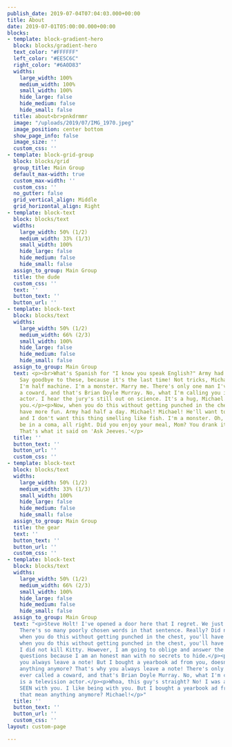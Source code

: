 ```yaml
---
publish_date: 2019-07-04T07:04:03.000+00:00
title: About
date: 2019-07-01T05:00:00.000+00:00
blocks:
- template: block-gradient-hero
  block: blocks/gradient-hero
  text_color: "#FFFFFF"
  left_color: "#EE5C6C"
  right_color: "#6A0D83"
  widths:
    large_width: 100%
    medium_width: 100%
    small_width: 100%
    hide_large: false
    hide_medium: false
    hide_small: false
  title: about<br>pnkdrmmr
  image: "/uploads/2019/07/IMG_1970.jpeg"
  image_position: center bottom
  show_page_info: false
  image_size: ''
  custom_css: ''
- template: block-grid-group
  block: blocks/grid
  group_title: Main Group
  default_max-width: true
  custom_max-width: ''
  custom_css: ''
  no_gutter: false
  grid_vertical_align: Middle
  grid_horizontal_align: Right
- template: block-text
  block: blocks/text
  widths:
    large_width: 50% (1/2)
    medium_width: 33% (1/3)
    small_width: 100%
    hide_large: false
    hide_medium: false
    hide_small: false
  assign_to_group: Main Group
  title: the dude
  custom_css: ''
  text: ''
  button_text: ''
  button_url: ''
- template: block-text
  block: blocks/text
  widths:
    large_width: 50% (1/2)
    medium_width: 66% (2/3)
    small_width: 100%
    hide_large: false
    hide_medium: false
    hide_small: false
  assign_to_group: Main Group
  text: <p><br>What's Spanish for "I know you speak English?" Army had half a day.
    Say goodbye to these, because it's the last time! Not tricks, Michael, illusions.
    I'm half machine. I'm a monster. Marry me. There's only one man I've ever called
    a coward, and that's Brian Doyle Murray. No, what I'm calling you is a television
    actor. I hear the jury's still out on science. It's a hug, Michael. I'm hugging
    you.</p><p>Now, when you do this without getting punched in the chest, you'll
    have more fun. Army had half a day. Michael! Michael! He'll want to use your yacht,
    and I don't want this thing smelling like fish. I'm a monster. Oh, you're gonna
    be in a coma, all right. Did you enjoy your meal, Mom? You drank it fast enough.
    That's what it said on 'Ask Jeeves.'</p>
  title: ''
  button_text: ''
  button_url: ''
  custom_css: ''
- template: block-text
  block: blocks/text
  widths:
    large_width: 50% (1/2)
    medium_width: 33% (1/3)
    small_width: 100%
    hide_large: false
    hide_medium: false
    hide_small: false
  assign_to_group: Main Group
  title: the gear
  text: ''
  button_text: ''
  button_url: ''
  custom_css: ''
- template: block-text
  block: blocks/text
  widths:
    large_width: 50% (1/2)
    medium_width: 66% (2/3)
    small_width: 100%
    hide_large: false
    hide_medium: false
    hide_small: false
  assign_to_group: Main Group
  text: "<p>Steve Holt! I've opened a door here that I regret. We just call it a sausage.
    There's so many poorly chosen words in that sentence. Really? Did nothing cancel?</p><p>Now,
    when you do this without getting punched in the chest, you'll have more fun. Now,
    when you do this without getting punched in the chest, you'll have more fun. No,
    I did not kill Kitty. However, I am going to oblige and answer the nice officer's
    questions because I am an honest man with no secrets to hide.</p><p>That's why
    you always leave a note! But I bought a yearbook ad from you, doesn't that mean
    anything anymore? That's why you always leave a note! There's only one man I've
    ever called a coward, and that's Brian Doyle Murray. No, what I'm calling you
    is a television actor.</p><p>Whoa, this guy's straight? No! I was ashamed to be
    SEEN with you. I like being with you. But I bought a yearbook ad from you, doesn't
    that mean anything anymore? Michael!</p>"
  title: ''
  button_text: ''
  button_url: ''
  custom_css: ''
layout: custom-page

---
```

